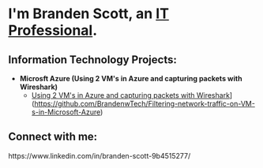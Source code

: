 <h1>I'm Branden Scott, an <a href="[https://linkedin.com/in/Josh](https://www.linkedin.com/in/branden-scott-9b4515277/)">IT Professional</a>.</h1>

<h2> Information Technology Projects:</h2>

- <b>Microsft Azure (Using 2 VM's in Azure and capturing packets with Wireshark)</b>
  - [Using 2 VM's in Azure and capturing packets with Wireshark](https://github.com/BrandenwTech/Filtering-network-traffic-on-VM-s-in-Microsoft-Azure)](https://github.com/BrandenwTech/Filtering-network-traffic-on-VM-s-in-Microsoft-Azure)


<h2>Connect with me:</h2>
https://www.linkedin.com/in/branden-scott-9b4515277/



